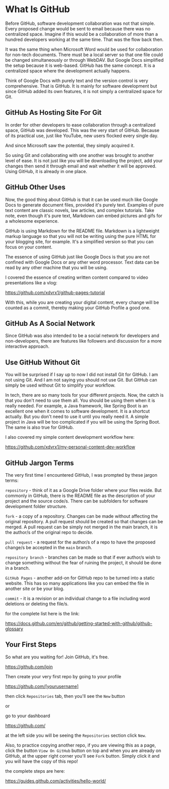 # What Is GitHub
Before GitHub, software development collaboration
was not that simple. Every proposed change
would be sent to email because there was no 
centralized space. Imagine if this would be
a collaboration of more than a hundred developers
working at the same time. That was the
flow back then.

It was the same thing when Microsoft Word would 
be used for collaboration for non-tech documents.
There must be a local
server so that one file could be changed
simultaneously or through WebDAV. But Google Docs
simplified the setup because it is web-based.
GitHub has the same concept. It is a centralized
space where the development actually happens.

Think of Google Docs with purely text and 
the version control is very comprehensive.
That is GitHub. It is mainly for software
development but since GitHub added its own
features, it is not simply a centralized
space for Git.

## GitHub As Hosting Site For Git
In order
for other developers to ease collaboration 
through a centralized space, GitHub was
developed. This was the very start of GitHub. 
Because of its practical use,
just like YouTube, new users
flocked every single day.

And since Microsoft saw the potential,
they simply acquired it.

So using Git and collaborating with
one another was brought to another level
of ease. It is not just like you will
be downloading the project, add your
changes then send it through email 
and wait whether it will be approved.
Using GitHub, it is already in one
place.

## GitHub Other Uses
Now, the good thing about GitHub is that
it can be used much like Google Docs to
generate document files, provided
it's purely text. Examples of pure text
content are classic novels, law articles,
and complex tutorials. Take note,
even though it's pure text, Markdown
can embed pictures and gifs for a 
wholesome experience.

GitHub is using Markdown for the 
README file. Markdown is a lightweight 
markup language
so that you will not be writing using 
the pure HTML for your blogging site, for
example. It's a simplified version so
that you can focus on your content.

The essence of using GitHub just like
Google Docs is that you are not confined
with Google Docs or any other word processor.
Text data can be read by any other machine
that you will be using.

I covered the essence of creating written
content compared to video presentations
like a vlog:

<https://github.com/xdvrx1/github-pages-tutorial>

With this, while you are creating your 
digital content, every change will be counted
as a commit, thereby making your GitHub Profile
a good one.

## GitHub As A Social Network
Since GitHub was also intended to be
a social network for developers and non-developers,
there are features like followers
and discussion for a more interactive
approach.

## Use GitHub Without Git
You will be surprised if I say up to now
I did not install Git for GitHub. I am not
using Git. And I am not saying you should not 
use Git. But GitHub can simply be used
without Git to simplify your
workflow. 

In tech, there are so many tools for
your different projects. Now, the catch
is that you don't need to use them all.
You should be using them when it is really
needed. For example, a Java framework, like
Spring Boot is an excellent one when
it comes to software development. It is
a shortcut actually. But you don't
need to use it until you really need it.
A simple project in Java will be too 
complicated if you will be using the Spring Boot.
The same is also true for GitHub.

I also covered my simple content development
workflow here:

<https://github.com/xdvrx1/my-personal-content-dev-workflow>

## GitHub Jargon Terms
The very first time I encountered GitHub, 
I was prompted by these jargon terms:

`repository` - think of it as a Google Drive folder
where your files reside.
But commonly in GitHub, there is the README file
as the description of your project
and the source code/s. There can be subfolders
for software development folder structure.

`fork` - a copy of a repository. Changes can
be made without affecting the original
repository. A pull request should be
created so that changes can be merged.
A pull request can be simply not merged
in the main branch, it is the author/s
of the original repo to decide.

`pull request` - a request for the author/s
of a repo to have the proposed change/s
be accepted in the `main` branch.

`repository branch` - branches can
be made so that if ever author/s
wish to change something without
the fear of ruining the project,
it should be done in a branch.

`GitHub Pages` - another add-on
for GitHub repo to be turned into a 
static website. This has so many 
applications like you can embed
the file in another site or be your
blog.

`commit` - it is a revision or
an individual change to a file
including word deletions or deleting 
the file/s.

for the complete list here is the 
link:

<https://docs.github.com/en/github/getting-started-with-github/github-glossary>

## Your First Steps
So what are you waiting for! Join GitHub, it's free.

<https://github.com/join>

Then create your very first repo by going to your profile

<https://github.com/[yourusername]>

then click `Repositories` tab, then you'll see the 
`New` button

or

go to your dashboard 

<https://github.com/>

at the left side you will be seeing the `Repositories`
section click `New`.

Also, to practice copying another repo, 
if you are viewing this as a page, click
the button `View On GitHub` button on top
and when you are already on GitHub, 
at the upper right corner you'll
see `Fork` button. Simply click it
and you will have the copy of this repo!

the complete steps are here:

<https://guides.github.com/activities/hello-world/>

